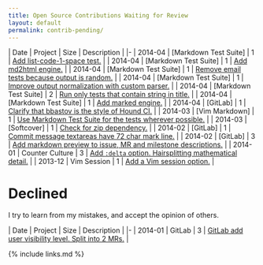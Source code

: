```yaml
---
title: Open Source Contributions Waiting for Review
layout: default
permalink: contrib-pending/
---
```


<!--
| 2014-04 | [] |  | []() |
-->

| Date | Project | Size | Description |
|-
| 2014-04 | [Markdown Test Suite] | 1 | [Add list-code-1-space test.](https://github.com/karlcow/markdown-testsuite/pull/34) |
| 2014-04 | [Markdown Test Suite] | 1 | [Add md2html engine.](https://github.com/karlcow/markdown-testsuite/pull/33) |
| 2014-04 | [Markdown Test Suite] | 1 | [Remove email tests because output is random.](https://github.com/karlcow/markdown-testsuite/pull/32) |
| 2014-04 | [Markdown Test Suite] | 1 | [Improve output normalization with custom parser.](https://github.com/karlcow/markdown-testsuite/pull/31) |
| 2014-04 | [Markdown Test Suite] | 2 | [Run only tests that contain string in title.](https://github.com/karlcow/markdown-testsuite/pull/30) |
| 2014-04 | [Markdown Test Suite] | 1 | [Add marked engine.](https://github.com/karlcow/markdown-testsuite/pull/29) |
| 2014-04 | [GitLab] | 1 | [Clarify that bbastov is the style of Hound CI.](https://github.com/gitlabhq/gitlabhq/pull/6786) |
| 2014-03 | [Vim Markdown] | 1 | [Use Markdown Test Suite for the tests wherever possible.](https://github.com/plasticboy/vim-markdown/pull/69) |
| 2014-03 | [Softcover] | 1 | [Check for zip dependency.](https://github.com/softcover/softcover/pull/94) |
| 2014-02 | [GitLab] | 1 | [Commit message textareas have 72 char mark line.](https://github.com/gitlabhq/gitlabhq/pull/6385) |
| 2014-02 | [GitLab] | 3 | [Add markdown preview to issue, MR and milestone descriptions.](https://github.com/gitlabhq/gitlabhq/pull/6356) |
| 2014-01 | Counter Culture | 3 | [Add `:delta` option. Hairsplitting mathematical detail.](https://github.com/magnusvk/counter_culture/pull/43) |
| 2013-12 | Vim Session | 1 | [Add a Vim session option.](https://github.com/xolox/vim-session/pull/81) |

# Declined

I try to learn from my mistakes, and accept the opinion of others.

| Date | Project | Size | Description |
|-
| 2014-01 | GitLab | 3 | [GitLab add user visibility level. Split into 2 MRs.](https://github.com/gitlabhq/gitlabhq/pull/6028) |

{% include links.md %}
